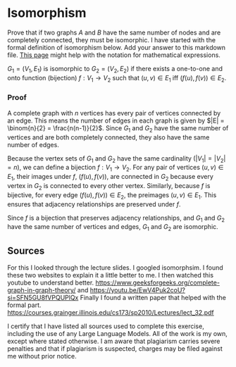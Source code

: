 # Isomorphism

Prove that if two graphs $A$ and $B$ have the same number of nodes and are
completely connected, they must be isomorphic. I have started with the formal
definition of isomorphism below. Add your answer to this markdown file. [This
page](https://docs.github.com/en/get-started/writing-on-github/working-with-advanced-formatting/writing-mathematical-expressions)
might help with the notation for mathematical expressions.

$G_1=(V_1 , E_1)$ is isomorphic to $G_2 = (V_2, E_2)$ if there exists a
one-to-one and onto function (bijection) $f: V_1 \rightarrow V_2$ such that $(u,v)
\in E_1$ iff $(f(u),f(v)) \in E_2$.

### Proof

A complete graph with $n$ vertices has every pair of vertices connected by an edge. This means the number of edges in each graph is given by $|E| = \binom{n}{2} = \frac{n(n-1)}{2}$. Since $G_1$ and $G_2$ have the same number of vertices and are both completely connected, they also have the same number of edges.

Because the vertex sets of $G_1$ and $G_2$ have the same cardinality ($|V_1| = |V_2| = n$), we can define a bijection $f: V_1 \to V_2$. For any pair of vertices $(u, v) \in E_1$, their images under $f$, $(f(u), f(v))$, are connected in $G_2$ because every vertex in $G_2$ is connected to every other vertex. Similarly, because $f$ is bijective, for every edge $(f(u), f(v)) \in E_2$, the preimages $(u, v) \in E_1$. This ensures that adjacency relationships are preserved under $f$.

Since $f$ is a bijection that preserves adjacency relationships, and $G_1$ and $G_2$ have the same number of vertices and edges, $G_1$ and $G_2$ are isomorphic.

## Sources 

For this I looked through the lecture slides. I googled isomorphsim. I found these two websites to explain it a little better to me. I then watched this youtube to understand better. https://www.geeksforgeeks.org/complete-graph-in-graph-theory/ and https://youtu.be/EwV4Puk2coU?si=SFN5GU8fVPQUPlQx Finally I found a written paper that helped with the formal part. https://courses.grainger.illinois.edu/cs173/sp2010/Lectures/lect_32.pdf 

I certify that I have listed all sources used to complete this exercise, including the use of any Large Language Models. All of the work is my own, except where stated otherwise. I am aware that plagiarism carries severe penalties and that if plagiarism is suspected, charges may be filed against me without prior notice.


